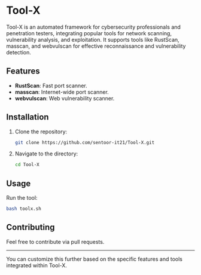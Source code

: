 # Tool-X

Tool-X is an automated framework for cybersecurity professionals and penetration testers, integrating popular tools for network scanning, vulnerability analysis, and exploitation. It supports tools like RustScan, masscan, and webvulscan for effective reconnaissance and vulnerability detection.

## Features
- **RustScan**: Fast port scanner.
- **masscan**: Internet-wide port scanner.
- **webvulscan**: Web vulnerability scanner.

## Installation
1. Clone the repository:
   ```bash
   git clone https://github.com/sentoor-it21/Tool-X.git
   ```
2. Navigate to the directory:
   ```bash
   cd Tool-X
   ```

## Usage
Run the tool:
```bash
bash toolx.sh
```

## Contributing
Feel free to contribute via pull requests.

---

You can customize this further based on the specific features and tools integrated within Tool-X.
